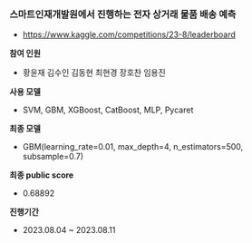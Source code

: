 ### 스마트인재개발원에서 진행하는 전자 상거래 물품 배송 예측
- https://www.kaggle.com/competitions/23-8/leaderboard
  
**참여 인원**
- 황윤재 김수인 김동현 최현경 장호찬 임용진

**사용 모델**
- SVM, GBM, XGBoost, CatBoost, MLP, Pycaret

**최종 모델**
- GBM(learning_rate=0.01, max_depth=4, n_estimators=500, subsample=0.7)

**최종 public score**
- 0.68892

**진행기간**
- 2023.08.04 ~ 2023.08.11
